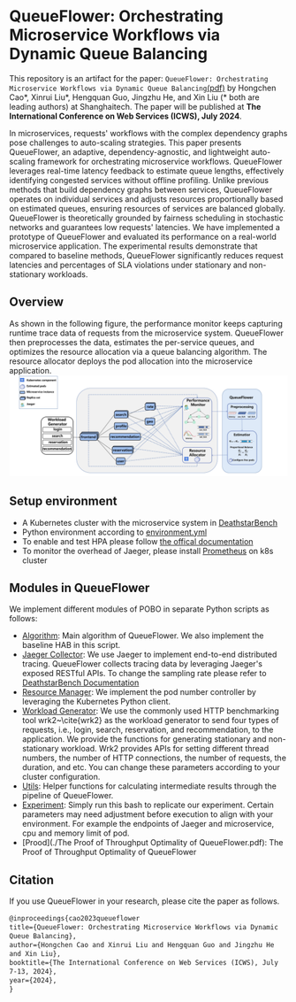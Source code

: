 # QueueFlower: Orchestrating Microservice Workflows via Dynamic Queue Balancing
This repository is an artifact for the paper: `QueueFlower: Orchestrating Microservice Workflows via Dynamic Queue Balancing`[(pdf)](tbd) by Hongchen Cao*, Xinrui Liu*, Hengquan Guo, Jingzhu He, and Xin Liu (* both are leading authors) at Shanghaitech. The paper will be published at **The International Conference on Web Services (ICWS), July 2024**.

In microservices, requests' workflows with the complex dependency graphs pose challenges to auto-scaling strategies. This paper presents QueueFlower, an adaptive, dependency-agnostic, and lightweight auto-scaling framework for orchestrating microservice workflows. QueueFlower leverages real-time latency feedback to estimate queue lengths, effectively identifying congested services without offline profiling. Unlike previous methods that build dependency graphs between services, QueueFlower operates on individual services and adjusts resources proportionally based on estimated queues, ensuring resources of services are balanced globally. QueueFlower is theoretically grounded by fairness scheduling in stochastic networks and guarantees low requests' latencies. We have implemented a prototype of QueueFlower and evaluated its performance on a real-world microservice application. The experimental results demonstrate that compared to baseline methods, QueueFlower significantly reduces request latencies and percentages of SLA violations under stationary and non-stationary workloads. 

## Overview
As shown in the following figure, the performance monitor keeps capturing runtime trace data of requests from the microservice system. 
QueueFlower then preprocesses the data, estimates the per-service queues, and optimizes the resource allocation via a queue balancing algorithm. 
The resource allocator deploys the pod allocation into the microservice application.
![System arch. of QueueFlower](./overview_8.jpg)


## Setup environment
- A Kubernetes cluster with the microservice system in [DeathstarBench](https://github.com/delimitrou/DeathStarBench)
- Python environment according to [environment.yml](./environment.yml)
- To enable and test HPA please follow [the offical documentation](https://kubernetes.io/docs/tasks/run-application/horizontal-pod-autoscale-walkthrough/) 
- To monitor the overhead of Jaeger, please install [Prometheus](https://prometheus.io/) on k8s cluster

## Modules in QueueFlower
We implement different modules of POBO in separate Python scripts as follows:

- [Algorithm](./algorithm.py): Main algorithm of QueueFlower. We also implement the baseline HAB in this script.
- [Jaeger Collector](./jaegerCollector.py): We use Jaeger to implement end-to-end distributed tracing. QueueFlower collects tracing data by leveraging Jaeger's exposed RESTful APIs. To change the sampling rate please refer to [DeathstarBench Documentation](https://github.com/delimitrou/DeathStarBench)
- [Resource Manager](./k8sManager.py): We implement the pod number controller by leveraging the Kubernetes Python client.
- [Workload Generator](./wrk2LoadGenerator.py): We use the commonly used HTTP benchmarking tool wrk2~\cite{wrk2} as the workload generator to send four types of requests, i.e., login, search, reservation, and recommendation, to the application. We provide the functions for generating stationary and non-stationary workload. Wrk2 provides APIs for setting different thread numbers, the number of HTTP connections, the number of requests, the duration, and etc. You can change these parameters according to your cluster configuration.
- [Utils](./utils.py): Helper functions for calculating intermediate results through the pipeline of QueueFlower.
- [Experiment](./main.py): Simply run this bash to replicate our experiment. Certain parameters may need adjustment before execution to align with your environment. For example the endpoints of Jaeger and microservice, cpu and memory limit of pod.
- [Prood](./The Proof of Throughput Optimality of QueueFlower.pdf): The Proof of Throughput Optimality of QueueFlower

## Citation
If you use QueueFlower in your research, please cite the paper as follows.
```
@inproceedings{cao2023queueflower
title={QueueFlower: Orchestrating Microservice Workflows via Dynamic Queue Balancing},
author={Hongchen Cao and Xinrui Liu and Hengquan Guo and Jingzhu He and Xin Liu},
booktitle={The International Conference on Web Services (ICWS), July 7-13, 2024},
year={2024},
}
```

